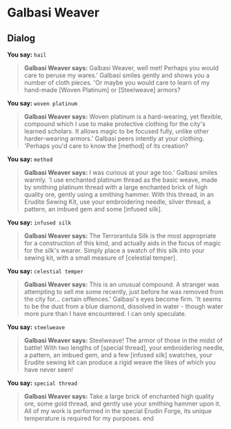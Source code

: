 # Galbasi Weaver
## Dialog

**You say:** `hail`



>**Galbasi Weaver says:** Galbasi Weaver, well met!  Perhaps you would care to peruse my wares.'  Galbasi smiles gently and shows you a number of cloth pieces.  'Or maybe you would care to learn of my hand-made [Woven Platinum] or [Steelweave] armors?

**You say:** `woven platinum`



>**Galbasi Weaver says:** Woven platinum is a hard-wearing, yet flexible, compound which I use to make protective clothing for the city's learned scholars.  It allows magic to be focused fully, unlike other harder-wearing armors.'  Galbasi peers intently at your clothing.  'Perhaps you'd care to know the [method] of its creation?

**You say:** `method`



>**Galbasi Weaver says:** I was curious at your age too.'  Galbasi smiles warmly.  'I use enchanted platinum thread as the basic weave, made by smithing platinum thread with a large enchanted brick of high quality ore, gently using a smithing hammer.  With this thread, in an Erudite Sewing Kit, use your embroidering needle, silver thread, a pattern, an imbued gem and some [infused silk].

**You say:** `infused silk`



>**Galbasi Weaver says:** The Terrorantula Silk is the most appropriate for a construction of this kind, and actually aids in the focus of magic for the silk's wearer.  Simply place a swatch of this silk into your sewing kit, with a small measure of [celestial temper].

**You say:** `celestial temper`



>**Galbasi Weaver says:** This is an unusual compound.  A stranger was attempting to sell me some recently, just before he was removed from the city for... certain offences.'  Galbasi's eyes become firm.  'It seems to be the dust from a blue diamond, dissolved in water - though water more pure than I have encountered.  I can only speculate.

**You say:** `steelweave`



>**Galbasi Weaver says:** Steelweave!  The armor of those in the midst of battle!  With two lengths of [special thread], your embroidering needle, a pattern, an imbued gem, and a few [infused silk] swatches, your Erudite sewing kit can produce a rigid weave the likes of which you have never seen!

**You say:** `special thread`



>**Galbasi Weaver says:** Take a large brick of enchanted high quality ore, some gold thread, and gently use your smithing hammer upon it.  All of my work is performed in the special Erudin Forge, its unique temperature is required for my purposes.
end
